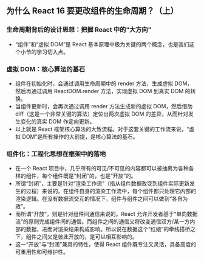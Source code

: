 ## 为什么 React 16 要更改组件的生命周期？（上）

### 生命周期背后的设计思想：把握 React 中的“大方向”
- “组件”和“虚拟 DOM”是 React 基本原理中极为关键的两个概念，也是我们这个小节的学习切入点。

### 虚拟 DOM：核心算法的基石
- 组件在初始化时，会通过调用生命周期中的 render 方法，生成虚拟 DOM，然后再通过调用 ReactDOM.render 方法，实现虚拟 DOM 到真实 DOM 的转换。
- 当组件更新时，会再次通过调用 render 方法生成新的虚拟 DOM，然后借助 diff（这是一个非常关键的算法）定位出两次虚拟 DOM 的差异，从而针对发生变化的真实 DOM 作定向更新。
- 以上就是 React 框架核心算法的大致流程。对于这套关键的工作流来说，“虚拟 DOM”是所有操作的大前提，是核心算法的基石。

### 组件化：工程化思想在框架中的落地
- 在一个 React 项目中，几乎所有的可见/不可见的内容都可以被抽离为各种各样的组件，每个组件既是“封闭”的，也是“开放”的。
- 所谓“封闭”，主要是针对“渲染工作流”（指从组件数据改变到组件实际更新发生的过程）来说的。在组件自身的渲染工作流中，每个组件都只处理它内部的渲染逻辑。在没有数据流交互的情况下，组件与组件之间可以做到“各自为政”。
- 而所谓“开放”，则是针对组件间通信来说的。React 允许开发者基于“单向数据流”的原则完成组件间的通信。而组件之间的通信又将改变通信双方/某一方内部的数据，进而对渲染结果构成影响。所以说在数据这个“红娘”的牵线搭桥之下，组件之间又是彼此开放的，是可以相互影响的。
- 这一“开放”与“封闭”兼具的特性，使得 React 组件既专注又灵活，具备高度的可重用性和可维护性。
